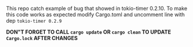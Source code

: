 
This repo catch example of bug that showed in tokio-timer 0.2.10.
To make this code works as expected modify Cargo.toml and uncomment line with dep `tokio-timer 0.2.9`

**DON"T FORGET TO CALL `cargo update` OR `cargo clean` TO UPDATE `Cargo.lock` AFTER CHANGES**
